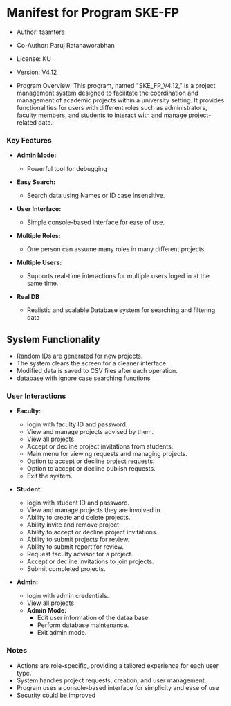 # Manifest for Program SKE-FP

- Author: taamtera
- Co-Author: Paruj Ratanaworabhan
- License: KU
- Version: V4.12

- Program Overview:
    This program, named "SKE_FP_V4.12," is a project management system designed to facilitate the coordination and management of academic projects within a university setting. It provides functionalities for users with different roles such as administrators, faculty members, and students to interact with and manage project-related data.
    

### Key Features

- **Admin Mode:**
  - Powerful tool for debugging
  
- **Easy Search:**
  - Search data using Names or ID case Insensitive.

- **User Interface:**
  - Simple console-based interface for ease of use.
  
- **Multiple Roles:**
  - One person can assume many roles in many different projects.
  
- **Multiple Users:**
  - Supports real-time interactions for multiple users loged in at the same time.

- **Real DB**
  - Realistic and scalable Database system for searching and filtering data

## System Functionality

- Random IDs are generated for new projects.
- The system clears the screen for a cleaner interface.
- Modified data is saved to CSV files after each operation.
- database with ignore case searching functions

### User Interactions

- **Faculty:**
  - login with faculty ID and password.
  - View and manage projects advised by them.
  - View all projects
  - Accept or decline project invitations from students.
  - Main menu for viewing requests and managing projects.
  - Option to accept or decline project requests.
  - Option to accept or decline publish requests.
  - Exit the system.

- **Student:**
  - login with student ID and password.
  - View and manage projects they are involved in.
  - Ability to create and delete projects.
  - Ability invite and remove project
  - Ability to accept or decline project invitations.
  - Ability to submit projects for review.
  - Ability to submit report for review.
  - Request faculty advisor for a project.
  - Accept or decline invitations to join projects.
  - Submit completed projects.

- **Admin:**
  - login with admin credentials.
  - View all projects
  - **Admin Mode:**
    - Edit user information of the dataa base.
    - Perform database maintenance.
    - Exit admin mode.

### Notes
- Actions are role-specific, providing a tailored experience for each user type.
- System handles project requests, creation, and user management.
- Program uses a console-based interface for simplicity and ease of use
- Security could be improved